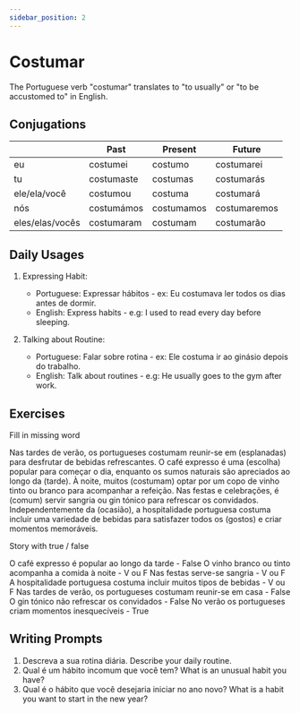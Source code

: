 ```yaml
---
sidebar_position: 2
---
```


# Costumar

The Portuguese verb "costumar" translates to "to usually" or "to be accustomed to" in English.

## Conjugations

|                 | Past       | Present    | Future       |
| --------------- | ---------- | ---------- | ------------ |
| eu              | costumei   | costumo    | costumarei   |
| tu              | costumaste | costumas   | costumarás   |
| ele/ela/você    | costumou   | costuma    | costumará    |
| nós             | costumámos | costumamos | costumaremos |
| eles/elas/vocês | costumaram | costumam   | costumarão   |

## Daily Usages

1. Expressing Habit:

   - Portuguese: Expressar hábitos - ex: Eu costumava ler todos os dias antes de dormir.
   - English: Express habits - e.g: I used to read every day before sleeping.

2. Talking about Routine:

   - Portuguese: Falar sobre rotina - ex: Ele costuma ir ao ginásio depois do trabalho.
   - English: Talk about routines - e.g: He usually goes to the gym after work.

## Exercises

Fill in missing word

Nas tardes de verão, os portugueses costumam reunir-se em (esplanadas) para desfrutar de bebidas refrescantes. O café expresso é uma (escolha) popular para começar o dia, enquanto os sumos naturais são apreciados ao longo da (tarde). À noite, muitos (costumam) optar por um copo de vinho tinto ou branco para acompanhar a refeição. Nas festas e celebrações, é (comum) servir sangria ou gin tónico para refrescar os convidados. Independentemente da (ocasião), a hospitalidade portuguesa costuma incluir uma variedade de bebidas para satisfazer todos os (gostos) e criar momentos memoráveis.

Story with true / false

O café expresso é popular ao longo da tarde - False
O vinho branco ou tinto acompanha a comida à noite - V ou F
Nas festas serve-se sangria - V ou F
A hospitalidade portuguesa costuma incluir muitos tipos de bebidas - V ou F
Nas tardes de verão, os portugueses costumam reunir-se em casa - False
O gin tónico não refrescar os convidados - False
No verão os portugueses criam momentos inesquecíveis - True

## Writing Prompts

1. Descreva a sua rotina diária. Describe your daily routine.
2. Qual é um hábito incomum que você tem? What is an unusual habit you have?
3. Qual é o hábito que você desejaria iniciar no ano novo? What is a habit you want to start in the new year?
